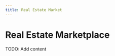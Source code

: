 ```yaml
---
title: Real Estate Market
---
```

# Real Estate Marketplace
TODO: Add content



<!-- Internal References -->
<!-- External References -->
